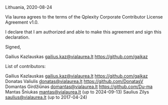 Lithuania, 2020-08-24

Via laurea agrees to the terms of the Qplexity Corporate Contributor License
Agreement v1.0.

I declare that I am authorized and able to make this agreement and sign this
declaration.

Signed,

Gailius Kazlauskas gailius.kaz@vialaurea.lt https://github.com/gaikaz

List of contributors:

Gailius Kazlauskas gailius.kaz@vialaurea.lt https://github.com/gaikaz
Donatas Valiulis donatas@vialaurea.lt https://github.com/DonatasV
Domantas Girdžiūnas domantas@vialaurea.lt https://github.com/Du-ma
Mantas Šniukas mantas@vialaurea.lt (up to 2024-09-13)
Saulius Zilys saulius@vialaurea.lt (up to 2017-04-24)
